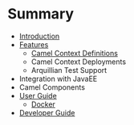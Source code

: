 # Summary

* [Introduction](README.md)
* [Features](features/README.md)
   * [Camel Context Definitions](features/camel-context-definitions)
   * Camel Context Deployments
   * Arquillian Test Support
* Integration with JavaEE
* Camel Components
* [User Guide](user_guide/README.md)
   * [Docker](user_guide/docker.md)
* [Developer Guide](developer_guide/README.md)

